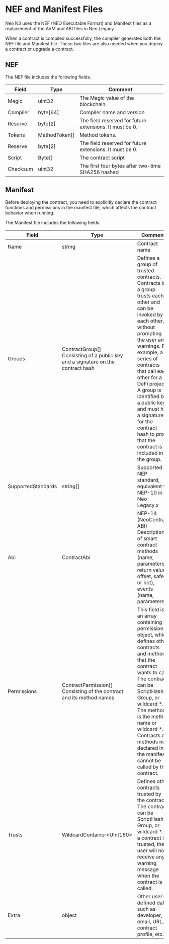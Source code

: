 # NEF and Manifest Files

Neo N3 uses the NEF (NEO Executable Format) and Manifest files as a replacement of the AVM and ABI files in Neo Legacy.

When a contract is compiled successfully, the compiler generates both the NEF file and Manifest file. These two files are also needed when you deploy a contract or upgrade a contract.

## NEF

The NEF file includes the following fields.


| Field    | Type          | Comment                                                 |
| -------- | ------------- | ------------------------------------------------------- |
| Magic    | uint32        | The Magic value of the blockchain.                      |
| Compiler | byte[64]      | Compiler name and version                               |
| Reserve  | byte[2]       | The field reserved for future extensions. It must be 0. |
| Tokens   | MethodToken[] | Method tokens.                                          |
| Reserve  | byte[2]       | The field reserved for future extensions. It must be 0. |
| Script   | Byte[]        | The contract script                                     |
| Checksum | uint32        | The first four bytes after two-time SHA256 hashed       |

## Manifest

Before deploying the contract, you need to explicitly declare the contract functions and permissions in the manifest file, which affects the contract behavior when running.

The Manifest file includes the following fields.

| Field              | Type                                                         | Comment                                                      |
| ------------------ | ------------------------------------------------------------ | ------------------------------------------------------------ |
| Name               | string                                                       | Contract name                                                |
| Groups             | ContractGroup[]<br>Consisting of a public key and a signature on the contract hash | Defines a group of trusted contracts. Contracts in a group trusts each other and can be invoked by each other,  without prompting the user any warnings. For example, a series of contracts that call each other for a DeFi project. <br/>A group is identified by a public key and must has a signature for the contract hash to prove that the contract is included in the group. |
| SupportedStandards | string[]                                                     | Supported NEP standard, equivalent to NEP-10 in Neo Legacy.x      |
| Abi                | ContractAbi                                                  | NEP-14 (NeoContract ABI)<br>Description of smart contract methods (name, parameters, return value, offset, safe or not), events (name, parameters) |
| Permissions        | ContractPermission[]<br>Consisting of the contract and its method names | This field is an array containing a permission object, which defines other contracts and methods that the contract wants to call. The contract can be ScriptHash, Group, or wildcard *. The method is the method name or wildcard *. Contracts or methods not declared in the manifest cannot be called by the contract. |
| Trusts             | WildcardContainer\<UInt160>                                  | Defines other contracts trusted by the contract. The contract can be ScriptHash, Group, or wildcard *. If a contract is trusted, the user will not receive any warning message when the contract is called. |
| Extra              | object                                                       | Other user-defined data, such as developer, email, URL, contract profile, etc. |

